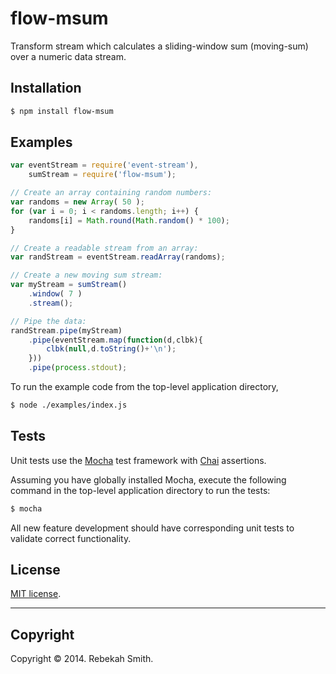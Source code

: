 flow-msum
=========

Transform stream which calculates a sliding-window sum (moving-sum) over a numeric data stream.

## Installation

```bash
$ npm install flow-msum
```

## Examples

``` javascript
var eventStream = require('event-stream'),
	sumStream = require('flow-msum');

// Create an array containing random numbers:
var randoms = new Array( 50 );
for (var i = 0; i < randoms.length; i++) {
    randoms[i] = Math.round(Math.random() * 100);
}

// Create a readable stream from an array:
var randStream = eventStream.readArray(randoms);

// Create a new moving sum stream:
var myStream = sumStream()
	.window( 7 )
	.stream();

// Pipe the data:
randStream.pipe(myStream)
    .pipe(eventStream.map(function(d,clbk){
		clbk(null,d.toString()+'\n');
    }))
    .pipe(process.stdout);
```

To run the example code from the top-level application directory,
```bash
$ node ./examples/index.js
```

## Tests

Unit tests use the [Mocha](http://visionmedia.github.io/mocha) test framework with [Chai](http://chaijs.com) assertions.

Assuming you have globally installed Mocha, execute the following command in the top-level application directory to run the tests:
```bash
$ mocha
```

All new feature development should have corresponding unit tests to validate correct functionality. 


## License

[MIT license](http://opensource.org/licenses/MIT).

---
## Copyright

Copyright © 2014. Rebekah Smith.




